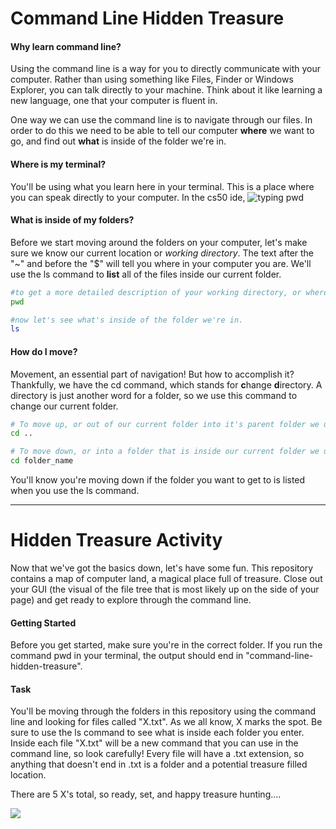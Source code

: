 # Command Line Hidden Treasure

#### <a id = "motivation"></a> Why learn command line?
Using the command line is a way for you to directly communicate with your computer. Rather than using something like Files, Finder or Windows Explorer, you can talk directly to your machine. Think about it like learning a new language, one that your computer is fluent in.

One way we can use the command line is to navigate through our files. In order to do this we need to be able to tell our computer **where** we want to go, and find out **what** is inside of the folder we're in.

#### <a id = "find"></a> Where is my terminal?
You'll be using what you learn here in your terminal. This is a place where you can speak directly to your computer. In the cs50 ide, 
![typing pwd](https://i.imgur.com/fZLU7wJ.gifv)

#### <a id = "view"></a> What is inside of my folders?
Before we start moving around the folders on your computer, let's make sure we know our current location or *working directory*. The text after the "~" and before the "$" will tell you where in your computer you are. We'll use the ls command to **list** all of the files inside our current folder.
```bash
#to get a more detailed description of your working directory, or where you are try the command below.
pwd

#now let's see what's inside of the folder we're in.
ls
```
#### <a id = "move"></a> How do I move?
Movement, an essential part of navigation! But how to accomplish it? Thankfully, we have the cd command, which stands for **c**hange **d**irectory. A directory is just another word for a folder, so we use this command to change our current folder.

```bash
# To move up, or out of our current folder into it's parent folder we use...
cd ..

# To move down, or into a folder that is inside our current folder we use...
cd folder_name
```
You'll know you're moving down if the folder you want to get to is listed when you use the ls command.

***
# <a id = "lab"></a> Hidden Treasure Activity

Now that we've got the basics down, let's have some fun. This repository contains a map of computer land, a magical place full of treasure. Close out your GUI (the visual of the file tree that is most likely up on the side of your page) and get ready to explore through the command line.

#### Getting Started
Before you get started, make sure you're in the correct folder. If you run the command pwd in your terminal, the output should end in "command-line-hidden-treasure".

#### Task
You'll be moving through the folders in this repository using the command line and looking for files called "X.txt". As we all know, X marks the spot. Be sure to use the ls command to see what is inside each folder you enter. Inside each file "X.txt" will be a new command that you can use in the command line, so look carefully! Every file will have a .txt extension, so anything that doesn't end in .txt is a folder and a potential treasure filled location.

There are 5 X's total, so ready, set, and happy treasure hunting....

![](https://media.giphy.com/media/g6ZTtxTm7pYsw/giphy.gif)
